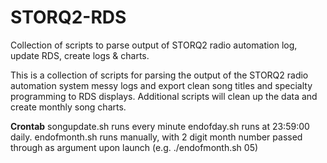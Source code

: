 # STORQ2-RDS
Collection of scripts to parse output of STORQ2 radio automation log, update RDS, create logs & charts. 


This is a collection of scripts for parsing the output of the STORQ2 radio automation system messy logs and export clean song titles and specialty programming to RDS displays. Additional scripts will clean up the data and create monthly song charts. 

**Crontab**
songupdate.sh runs every minute
endofday.sh runs at 23:59:00 daily. 
endofmonth.sh runs manually, with 2 digit month number passed through as argument upon launch (e.g. ./endofmonth.sh 05)
